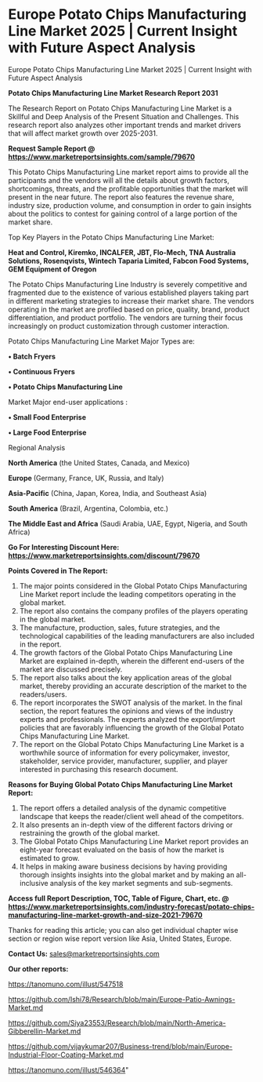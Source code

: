 # Europe Potato Chips Manufacturing Line Market 2025 | Current Insight with Future Aspect Analysis
Europe Potato Chips Manufacturing Line Market 2025 | Current Insight with Future Aspect Analysis

<strong>Potato Chips Manufacturing Line Market Research Report 2031</strong>

The Research Report on Potato Chips Manufacturing Line Market is a Skillful and Deep Analysis of the Present Situation and Challenges. This research report also analyzes other important trends and market drivers that will affect market growth over 2025-2031.

<strong>Request Sample Report @ <a href=https://www.marketreportsinsights.com/sample/79670>https://www.marketreportsinsights.com/sample/79670</a></strong>

This Potato Chips Manufacturing Line market report aims to provide all the participants and the vendors will all the details about growth factors, shortcomings, threats, and the profitable opportunities that the market will present in the near future. The report also features the revenue share, industry size, production volume, and consumption in order to gain insights about the politics to contest for gaining control of a large portion of the market share.

Top Key Players in the Potato Chips Manufacturing Line Market:

<strong>Heat and Control, Kiremko, INCALFER, JBT, Flo-Mech, TNA Australia Solutions, Rosenqvists, Wintech Taparia Limited, Fabcon Food Systems, GEM Equipment of Oregon</strong>

The Potato Chips Manufacturing Line Industry is severely competitive and fragmented due to the existence of various established players taking part in different marketing strategies to increase their market share. The vendors operating in the market are profiled based on price, quality, brand, product differentiation, and product portfolio. The vendors are turning their focus increasingly on product customization through customer interaction.

Potato Chips Manufacturing Line Market Major Types are:

<strong>• Batch Fryers

• Continuous Fryers

• Potato Chips Manufacturing Line</strong>

Market Major end-user applications :

<strong>• Small Food Enterprise

• Large Food Enterprise</strong>

Regional Analysis

</u><strong><b>North America</b></strong> (the United States, Canada, and Mexico)

<strong><b>Europe </b></strong>(Germany, France, UK, Russia, and Italy)

<strong><b>Asia-Pacific</b></strong> (China, Japan, Korea, India, and Southeast Asia)

<strong><b>South America</b></strong> (Brazil, Argentina, Colombia, etc.)

<strong><b>The Middle East and Africa</b></strong> (Saudi Arabia, UAE, Egypt, Nigeria, and South Africa)

<strong>Go For Interesting Discount Here: <a href=https://www.marketreportsinsights.com/discount/79670>https://www.marketreportsinsights.com/discount/79670</a></strong>

<strong>Points Covered in The Report:</strong>
<ol>
  <li>The major points considered in the Global Potato Chips Manufacturing Line Market report include the leading competitors operating in the global market.</li>
  <li>The report also contains the company profiles of the players operating in the global market.</li>
  <li>The manufacture, production, sales, future strategies, and the technological capabilities of the leading manufacturers are also included in the report.</li>
  <li>The growth factors of the Global Potato Chips Manufacturing Line Market are explained in-depth, wherein the different end-users of the market are discussed precisely.</li>
  <li>The report also talks about the key application areas of the global market, thereby providing an accurate description of the market to the readers/users.</li>
  <li>The report incorporates the SWOT analysis of the market. In the final section, the report features the opinions and views of the industry experts and professionals. The experts analyzed the export/import policies that are favorably influencing the growth of the Global Potato Chips Manufacturing Line Market.</li>
  <li>The report on the Global Potato Chips Manufacturing Line Market is a worthwhile source of information for every policymaker, investor, stakeholder, service provider, manufacturer, supplier, and player interested in purchasing this research document.</li>
</ol>
<strong>Reasons for Buying Global Potato Chips Manufacturing Line Market Report:</strong>

<ol>
  <li>The report offers a detailed analysis of the dynamic competitive landscape that keeps the reader/client well ahead of the competitors.</li>
  <li>It also presents an in-depth view of the different factors driving or restraining the growth of the global market.</li>
  <li>The Global Potato Chips Manufacturing Line Market report provides an eight-year forecast evaluated on the basis of how the market is estimated to grow.</li>
  <li>It helps in making aware business decisions by having providing thorough insights insights into the global market and by making an all-inclusive analysis of the key market segments and sub-segments.</li>
</ol>
<strong>Access full Report Description, TOC, Table of Figure, Chart, etc. @ <a href=https://www.marketreportsinsights.com/industry-forecast/potato-chips-manufacturing-line-market-growth-and-size-2021-79670>https://www.marketreportsinsights.com/industry-forecast/potato-chips-manufacturing-line-market-growth-and-size-2021-79670</a></strong>


Thanks for reading this article; you can also get individual chapter wise section or region wise report version like Asia, United States, Europe.

<strong>Contact Us:</strong>
sales@marketreportsinsights.com

<strong>Our other reports:</strong>

<a href=https://tanomuno.com/illust/547518>https://tanomuno.com/illust/547518</a>

<a href=https://github.com/Ishi78/Research/blob/main/Europe-Patio-Awnings-Market.md>https://github.com/Ishi78/Research/blob/main/Europe-Patio-Awnings-Market.md</a>

<a href=https://github.com/Siya23553/Research/blob/main/North-America-Gibberellin-Market.md>https://github.com/Siya23553/Research/blob/main/North-America-Gibberellin-Market.md</a>

<a href=https://github.com/vijaykumar207/Business-trend/blob/main/Europe-Industrial-Floor-Coating-Market.md>https://github.com/vijaykumar207/Business-trend/blob/main/Europe-Industrial-Floor-Coating-Market.md</a>

<a href=https://tanomuno.com/illust/546364>https://tanomuno.com/illust/546364</a>"
